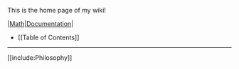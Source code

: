 This is the home page of my wiki!

|[Math](./Math/)|[Documentation](./Documentation/)|

* [[Table of Contents]]

---

[[include:Philosophy]]